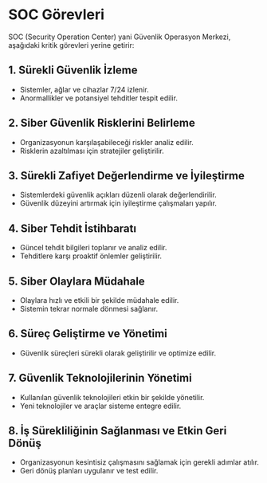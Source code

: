 # SOC Görevleri

SOC (Security Operation Center) yani Güvenlik Operasyon Merkezi, aşağıdaki kritik görevleri yerine getirir:

## 1. Sürekli Güvenlik İzleme
- Sistemler, ağlar ve cihazlar 7/24 izlenir.
- Anormallikler ve potansiyel tehditler tespit edilir.

## 2. Siber Güvenlik Risklerini Belirleme
- Organizasyonun karşılaşabileceği riskler analiz edilir.
- Risklerin azaltılması için stratejiler geliştirilir.

## 3. Sürekli Zafiyet Değerlendirme ve İyileştirme
- Sistemlerdeki güvenlik açıkları düzenli olarak değerlendirilir.
- Güvenlik düzeyini artırmak için iyileştirme çalışmaları yapılır.

## 4. Siber Tehdit İstihbaratı
- Güncel tehdit bilgileri toplanır ve analiz edilir.
- Tehditlere karşı proaktif önlemler geliştirilir.

## 5. Siber Olaylara Müdahale
- Olaylara hızlı ve etkili bir şekilde müdahale edilir.
- Sistemin tekrar normale dönmesi sağlanır.

## 6. Süreç Geliştirme ve Yönetimi
- Güvenlik süreçleri sürekli olarak geliştirilir ve optimize edilir.

## 7. Güvenlik Teknolojilerinin Yönetimi
- Kullanılan güvenlik teknolojileri etkin bir şekilde yönetilir.
- Yeni teknolojiler ve araçlar sisteme entegre edilir.

## 8. İş Sürekliliğinin Sağlanması ve Etkin Geri Dönüş
- Organizasyonun kesintisiz çalışmasını sağlamak için gerekli adımlar atılır.
- Geri dönüş planları uygulanır ve test edilir.


